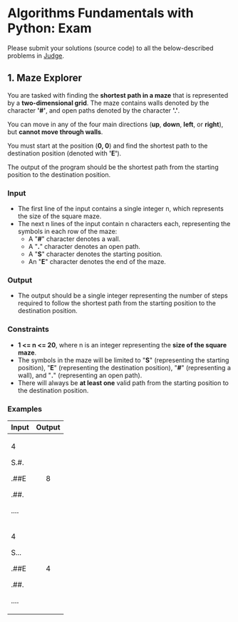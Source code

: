 ﻿
# **Algorithms Fundamentals with Python: Exam**
Please submit your solutions (source code) to all the below-described problems in [Judge](https://judge.softuni.org/Contests/4044).

## **1. Maze Explorer**

You are tasked with finding the **shortest path in a maze** that is represented by a **two-dimensional grid**. The maze contains walls denoted by the character **'#'**, and open paths denoted by the character **'.'**. 

You can move in any of the four main directions (**up**, **down**, **left**, or **right**), but **cannot move through walls**. 

You must start at the position (**0, 0**) and find the shortest path to the destination position (denoted with **'E'**).

The output of the program should be the shortest path from the starting position to the destination position.
### **Input**
- The first line of the input contains a single integer n, which represents the size of the square maze.
- The next n lines of the input contain n characters each, representing the symbols in each row of the maze:
  - A "**#**" character denotes a wall.
  - A "**.**" character denotes an open path.
  - A "**S**" character denotes the starting position.
  - An "**E**" character denotes the end of the maze.
### **Output**
- The output should be a single integer representing the number of steps required to follow the shortest path from the starting position to the destination position.
### **Constraints**
- **1 <= n <= 20**, where n is an integer representing the **size of the square maze**.
- The symbols in the maze will be limited to "**S**" (representing the starting position), "**E**" (representing the destination position), "**#**" (representing a wall), and "**.**" (representing an open path).
- There will always be **at least one** valid path from the starting position to the destination position.
### **Examples**

| **Input**|**Output**|
|:----| :-: |
| <p>4</p><p>S.#.</p><p>.##E</p><p>.##.</p><p>....</p>|8|
| <p>4</p><p>S...</p><p>.##E</p><p>.##.</p><p>....</p>|4|
